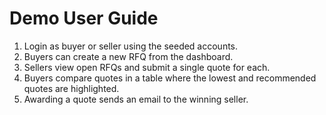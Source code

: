 # Demo User Guide

1. Login as buyer or seller using the seeded accounts.
2. Buyers can create a new RFQ from the dashboard.
3. Sellers view open RFQs and submit a single quote for each.
4. Buyers compare quotes in a table where the lowest and recommended quotes are highlighted.
5. Awarding a quote sends an email to the winning seller.
